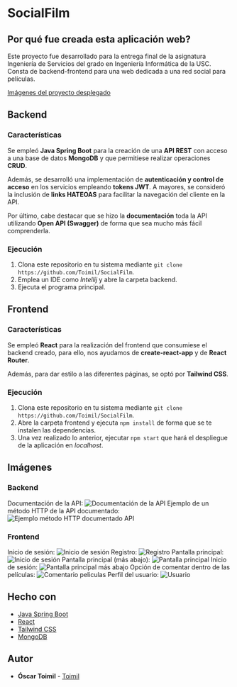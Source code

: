# SocialFilm

## Por qué fue creada esta aplicación web?

Este proyecto fue desarrollado para la entrega final de la asignatura Ingeniería de Servicios del grado en Ingeniería Informática de la USC. Consta de backend-frontend para una web dedicada a una red social para películas.

 [Imágenes del proyecto desplegado](#Imágenes)

## Backend

### Características

Se empleó **Java Spring Boot** para la creación de una **API REST** con acceso a una base de datos **MongoDB** y que permitiese realizar operaciones **CRUD**.

Además, se desarrolló una implementación de **autenticación y control de acceso** en los servicios empleando **tokens JWT**. A mayores, se consideró la inclusión de **links HATEOAS** para facilitar la navegación del cliente en la API.

Por último, cabe destacar que se hizo la **documentación** toda la API utilizando **Open API (Swagger)** de forma que sea mucho más fácil comprenderla.

### Ejecución

1. Clona este repositorio en tu sistema mediante ```git clone https://github.com/Toimil/SocialFilm```.
2. Emplea un IDE como *Intellij* y abre la carpeta backend.
3. Ejecuta el programa principal.


## Frontend

### Características

Se empleó **React** para la realización del frontend que consumiese el backend creado, para ello, nos ayudamos de **create-react-app** y de **React Router**.

Además, para dar estilo a las diferentes páginas, se optó por **Tailwind CSS**.

### Ejecución

1. Clona este repositorio en tu sistema mediante ```git clone https://github.com/Toimil/SocialFilm```.
2. Abre la carpeta frontend y ejecuta ```npm install``` de forma que se te instalen las dependencias.
3. Una vez realizado lo anterior, ejecutar ```npm start``` que hará el despliegue de la aplicación en *localhost*.

## Imágenes
### Backend
Documentación de la API:
<image src="https://raw.githubusercontent.com/Toimil/SocialFilm/master/readme-img/Documentacion-API.png" alt="Documentación de la API">
Ejemplo de un método HTTP de la API documentado:
<image src="https://raw.githubusercontent.com/Toimil/SocialFilm/master/readme-img/Documentacion-API-metodos.png" alt="Ejemplo método HTTP documentado API">
### Frontend
Inicio de sesión:
<image src="https://raw.githubusercontent.com/Toimil/SocialFilm/master/readme-img/Inicio-Sesion.png" alt="Inicio de sesión">
Registro:
<image src="https://raw.githubusercontent.com/Toimil/SocialFilm/master/readme-img/Registro.png" alt="Registro">
Pantalla principal:
<image src="https://raw.githubusercontent.com/Toimil/SocialFilm/master/readme-img/Inicio-Sesion.png" alt="Inicio de sesión">
Pantalla principal (más abajo):
<image src="https://raw.githubusercontent.com/Toimil/SocialFilm/master/readme-img/pagina-principal.png" alt="Pantalla principal">
Inicio de sesión:
<image src="https://raw.githubusercontent.com/Toimil/SocialFilm/master/readme-img/pagina-principal-peliculas.png" alt="Pantalla principal más abajo">
Opción de comentar dentro de las películas:
<image src="https://raw.githubusercontent.com/Toimil/SocialFilm/master/readme-img/comentario-pelicula.png" alt="Comentario peliculas">
Perfil del usuario:
<image src="https://raw.githubusercontent.com/Toimil/SocialFilm/master/readme-img/usuario.png" alt="Usuario">



## Hecho con

* [Java Spring Boot](https://spring.io/projects/spring-boot/)
* [React](https://es.react.dev/)
* [Tailwind CSS](https://tailwindcss.com/)
* [MongoDB](https://www.mongodb.com/es)

## Autor

* **Óscar Toimil** - [Toimil](https://github.com/Toimil)


